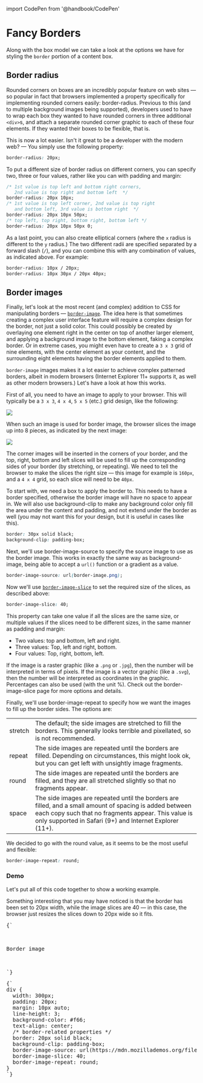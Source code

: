 import CodePen from '@handbook/CodePen'

# Fancy Borders

Along with the box model we can take a look at the options we have for styling the `border` portion of a content box.

## Border radius

Rounded corners on boxes are an incredibly popular feature on web sites — so popular in fact that browsers implemented a property specifically for implementing rounded corners easily: border-radius. Previous to this (and to multiple background images being supported), developers used to have to wrap each box they wanted to have rounded corners in three additional `<div>`s, and attach a separate rounded corner graphic to each of these four elements. If they wanted their boxes to be flexible, that is.

This is now a lot easier. Isn't it great to be a developer with the modern web? — You simply use the following property:

```css
border-radius: 20px;
```

To put a different size of border radius on different corners, you can specify two, three or four values, rather like you can with padding and margin:

```css
/* 1st value is top left and bottom right corners,
   2nd value is top right and bottom left  */
border-radius: 20px 10px;
/* 1st value is top left corner, 2nd value is top right
   and bottom left, 3rd value is bottom right  */
border-radius: 20px 10px 50px;
/* top left, top right, bottom right, bottom left */
border-radius: 20px 10px 50px 0;
```

As a last point, you can also create elliptical corners (where the `x` radius is different to the `y` radius.) The two different radii are specified separated by a forward slash (`/`), and you can combine this with any combination of values, as indicated above. For example:

```css
border-radius: 10px / 20px;
border-radius: 10px 30px / 20px 40px;
```

## Border images

Finally, let's look at the most recent (and complex) addition to CSS for manipulating borders — [`border-image`](https://developer.mozilla.org/en-US/docs/Web/CSS/border-image). The idea here is that sometimes creating a complex user interface feature will require a complex design for the border, not just a solid color. This could possibly be created by overlaying one element right in the center on top of another larger element, and applying a background image to the bottom element, faking a complex border. Or in extreme cases, you might even have to create a `3 x 3` grid of nine elements, with the center element as your content, and the surrounding eight elements having the border elements applied to them.

`border-image` images makes it a lot easier to achieve complex patterned borders, albeit in modern browsers (Internet Explorer 11+ supports it, as well as other modern browsers.) Let's have a look at how this works.

First of all, you need to have an image to apply to your browser. This will typically be a `3 x 3`, `4 x 4`, `5 x 5` (etc.) grid design, like the following:

![](https://mdn.mozillademos.org/files/13060/border-image.png)

When such an image is used for border image, the browser slices the image up into 8 pieces, as indicated by the next image:

![](https://mdn.mozillademos.org/files/13062/border-slices.png)

The corner images will be inserted in the corners of your border, and the top, right, bottom and left slices will be used to fill up the corresponding sides of your border (by stretching, or repeating). We need to tell the browser to make the slices the right size — this image for example is `160px`, and a `4 x 4` grid, so each slice will need to be `40px`.

To start with, we need a box to apply the border to. This needs to have a border specified, otherwise the border image will have no space to appear in. We will also use background-clip to make any background color only fill the area under the content and padding, and not extend under the border as well (you may not want this for your design, but it is useful in cases like this).

```css
border: 30px solid black;
background-clip: padding-box;
```

Next, we'll use border-image-source to specify the source image to use as the border image. This works in exactly the same way as background-image, being able to accept a `url()` function or a gradient as a value.

```css
border-image-source: url(border-image.png);
```

Now we'll use [`border-image-slice`](https://developer.mozilla.org/en-US/docs/Web/CSS/border-image-slice) to set the required size of the slices, as described above:

```css
border-image-slice: 40;
```

This property can take one value if all the slices are the same size, or multiple values if the slices need to be different sizes, in the same manner as padding and margin:

- Two values: top and bottom, left and right.
- Three values: Top, left and right, bottom.
- Four values: Top, right, bottom, left.

If the image is a raster graphic (like a `.png` or `.jpg`), then the number will be interpreted in terms of pixels. If the image is a vector graphic (like a `.svg`), then the number will be interpreted as coordinates in the graphic. Percentages can also be used (with the unit %). Check out the border-image-slice page for more options and details.

Finally, we'll use border-image-repeat to specify how we want the images to fill up the border sides. The options are:

|         |                                                                                                                                                                                                                             |
| ------- | --------------------------------------------------------------------------------------------------------------------------------------------------------------------------------------------------------------------------- |
| stretch | The default; the side images are stretched to fill the borders. This generally looks terrible and pixellated, so is not recommended.                                                                                        |
| repeat  | The side images are repeated until the borders are filled. Depending on circumstances, this might look ok, but you can get left with unsightly image fragments.                                                             |
| round   | The side images are repeated until the borders are filled, and they are all stretched slightly so that no fragments appear.                                                                                                 |
| space   | The side images are repeated until the borders are filled, and a small amount of spacing is added between each copy such that no fragments appear. This value is only supported in Safari (9+) and Internet Explorer (11+). |

We decided to go with the round value, as it seems to be the most useful and flexible:

```css
border-image-repeat: round;
```

### Demo

<CodePen>

Let's put all of this code together to show a working example.

Something interesting that you may have noticed is that the border has been set to 20px width, while the image slices are 40 — in this case, the browser just resizes the slices down to 20px wide so it fits.

<pre data-lang='html'>
{`
<div>
  <p>Border image</p>
</div>
`}
</pre>

<pre data-lang='css'>
{`
div {
  width: 300px;
  padding: 20px;
  margin: 10px auto;
  line-height: 3;
  background-color: #f66;
  text-align: center;
  /* border-related properties */
  border: 20px solid black;
  background-clip: padding-box;
  border-image-source: url(https://mdn.mozillademos.org/files/13060/border-image.png);
  border-image-slice: 40;
  border-image-repeat: round;
}
`}
</pre>

</CodePen>
